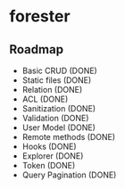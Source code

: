 # forester


## Roadmap
- Basic CRUD (DONE)
- Static files (DONE)
- Relation (DONE)
- ACL (DONE)
- Sanitization (DONE)
- Validation (DONE)
- User Model (DONE)
- Remote methods (DONE)
- Hooks (DONE)
- Explorer (DONE)
- Token (DONE)
- Query Pagination (DONE)
